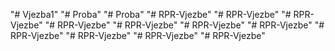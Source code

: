 "# Vjezba1" 
"# Proba" 
"# Proba" 
"# RPR-Vjezbe" 
"# RPR-Vjezbe" 
"# RPR-Vjezbe" 
"# RPR-Vjezbe" 
"# RPR-Vjezbe" 
"# RPR-Vjezbe" 
"# RPR-Vjezbe" 
"# RPR-Vjezbe" 
"# RPR-Vjezbe" 
"# RPR-Vjezbe" 
"# RPR-Vjezbe" 
